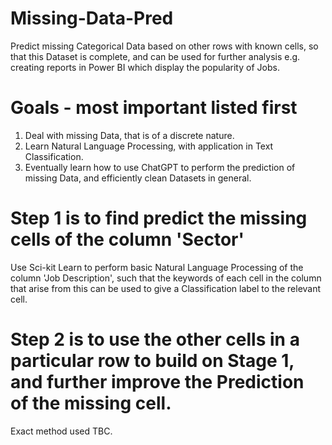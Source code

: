 # Missing-Data-Pred
Predict missing Categorical Data based on other rows with known cells, so that this Dataset is complete, and can be used for further analysis e.g. creating reports in Power BI which display the popularity of Jobs.

# Goals - most important listed first 
1) Deal with missing Data, that is of a discrete nature.
2) Learn Natural Language Processing, with application in Text Classification.
3) Eventually learn how to use ChatGPT to perform the prediction of missing Data, and efficiently clean Datasets in general. 
   
# Step 1 is to find predict the missing cells of the column 'Sector'
Use Sci-kit Learn to perform basic Natural Language Processing of the column 'Job Description', such that the keywords of each cell in the column that arise from this can be used to give a Classification label to the relevant cell. 

# Step 2 is to use the other cells in a particular row to build on Stage 1, and further improve the Prediction of the missing cell.
Exact method used TBC.
